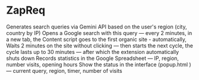 # ZapReq
Generates search queries via Gemini API based on the user's region (city, country by IP) Opens a Google search with this query — every 2 minutes, in a new tab, the Content script goes to the first organic site - automatically, Waits 2 minutes on the site without clicking — then starts the next cycle, the cycle lasts up to 30 minutes — after which the extension automatically shuts down Records statistics in the Google Spreadsheet — IP, region, number visits, opening hours Show the status in the interface (popup.html ) — current query, region, timer, number of visits
